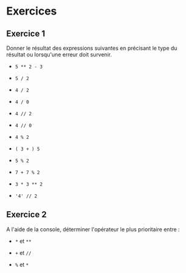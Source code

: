 # Exercices 

## Exercice 1

Donner le résultat des expressions suivantes en précisant le type du résultat ou lorsqu'une erreur doit survenir.

- `5 ** 2 - 3`

- `5 / 2`

- `4 / 2`

- `4 / 0`

- `4 // 2`

- `4 // 0`

- `4 % 2`

- `( 3 + ) 5`

- `5 % 2`

- `7 + 7 % 2`

- `3 * 3 ** 2`

- `'4' // 2`

## Exercice 2

A l'aide de la console, déterminer l'opérateur le plus prioritaire entre :

- `*` et `**`

- `+` et `//`

- `%` et `*`